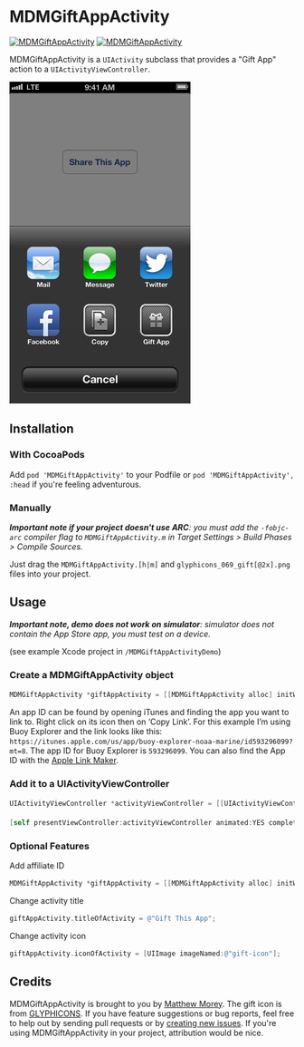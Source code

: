 # MDMGiftAppActivity

[![MDMGiftAppActivity](https://cocoapod-badges.herokuapp.com/v/MDMGiftAppActivity/badge.png)](http://cocoadocs.org/docsets/MDMGiftAppActivity)
[![MDMGiftAppActivity](https://cocoapod-badges.herokuapp.com/p/MDMGiftAppActivity/badge.svg)](http://cocoadocs.org/docsets/MDMGiftAppActivity)

MDMGiftAppActivity is a `UIActivity` subclass that provides a "Gift App" action to a `UIActivityViewController`.

![MDMGiftAppActivity Screenshot](https://github.com/mmorey/MDMGiftAppActivity/raw/master/screenshot.png)

## Installation

### With CocoaPods

Add `pod 'MDMGiftAppActivity'` to your Podfile or `pod 'MDMGiftAppActivity', :head` if you're feeling adventurous.

### Manually

_**Important note if your project doesn't use ARC**: you must add the `-fobjc-arc` compiler flag to `MDMGiftAppActivity.m` in Target Settings > Build Phases > Compile Sources._

Just drag the `MDMGiftAppActivity.[h|m]` and `glyphicons_069_gift[@2x].png` files into your project.

## Usage

_**Important note,  demo does not work on simulator**: simulator does not contain the App Store app, you must test on a device._

(see example Xcode project in `/MDMGiftAppActivityDemo`)

### Create a MDMGiftAppActivity object

```objective-c
MDMGiftAppActivity *giftAppActivity = [[MDMGiftAppActivity alloc] initWithAppID:@"XXXXXXXXX"];
```

An app ID can be found by opening iTunes and finding the app you want to link to. Right click on its icon then on ‘Copy Link’. For this example I’m using Buoy Explorer and the link looks like this: `https://itunes.apple.com/us/app/buoy-explorer-noaa-marine/id593296099?mt=8`. The app ID for Buoy Explorer is `593296099`. You can also find the App ID with the [Apple Link Maker](http://itunes.apple.com/linkmaker/).

### Add it to a UIActivityViewController

```objective-c
UIActivityViewController *activityViewController = [[UIActivityViewController alloc] initWithActivityItems:@[@"Awesome app"]]
                                                                                     applicationActivities:@[giftAppActivity]];
[self presentViewController:activityViewController animated:YES completion:nil];
```

### Optional Features

Add affiliate ID

```objective-c
MDMGiftAppActivity *giftAppActivity = [[MDMGiftAppActivity alloc] initWithAppID:@"XXXXXXXXX" withSiteID:@"YYYYYYYYYYY" withPartnerID:@"ZZ"];
```

Change activity title

```objective-c
giftAppActivity.titleOfActivity = @"Gift This App";
```

Change activity icon

```objective-c
giftAppActivity.iconOfActivity = [UIImage imageNamed:@"gift-icon"];
```

## Credits

MDMGiftAppActivity is brought to you by [Matthew Morey](http://matthewmorey.com). The gift icon is from [GLYPHICONS](http://glyphicons.com/). If you have feature suggestions or bug reports, feel free to help out by sending pull requests or by [creating new issues](https://github.com/mmorey/MDMGiftAppActivity/issues/new). If you're using MDMGiftAppActivity in your project, attribution would be nice.
